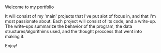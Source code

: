 Welcome to my portfolio

It will consist of my 'main' projects that I've put alot of focus in, and that I'm most passionate about.
Each project will consist of its code, and a write-up. The write-ups summarize the behavior of the program, the data structures/algorithims used, and the thought proccess that went into making it.

Enjoy!
